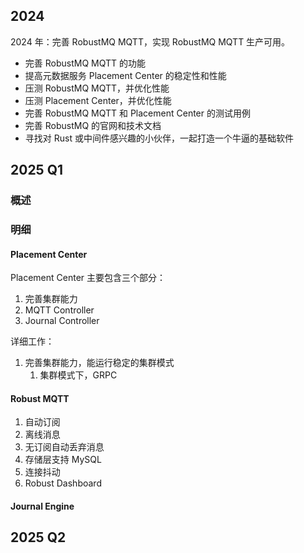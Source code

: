 ## 2024
2024 年：完善 RobustMQ MQTT，实现 RobustMQ MQTT 生产可用。
- 完善 RobustMQ MQTT 的功能
- 提高元数据服务 Placement Center 的稳定性和性能
- 压测 RobustMQ MQTT，并优化性能
- 压测 Placement Center，并优化性能
- 完善 RobustMQ MQTT 和 Placement Center 的测试用例
- 完善 RobustMQ 的官网和技术文档
- 寻找对 Rust 或中间件感兴趣的小伙伴，一起打造一个牛逼的基础软件

## 2025 Q1
### 概述

### 明细
#### Placement Center
Placement Center 主要包含三个部分：
1. 完善集群能力
2. MQTT Controller
3. Journal Controller

详细工作：
1. 完善集群能力，能运行稳定的集群模式
   1. 集群模式下，GRPC
   

#### Robust MQTT 
   1. 自动订阅
   2. 离线消息
   3. 无订阅自动丢弃消息
   4. 存储层支持 MySQL
   5. 连接抖动
   6. Robust Dashboard 

#### Journal Engine 
 
## 2025 Q2